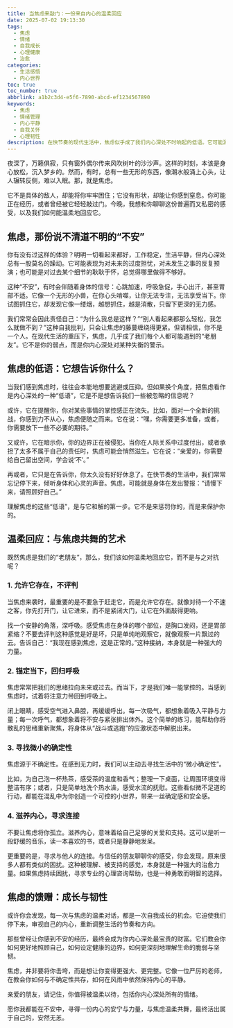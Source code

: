 ```yaml
---
title: 当焦虑来敲门：一份来自内心的温柔回应
date: 2025-07-02 19:13:30
tags:
  - 焦虑
  - 情绪
  - 自我成长
  - 心理健康
  - 治愈
categories:
  - 生活感悟
  - 内心世界
toc: true
toc_number: true
abbrlink: a1b2c3d4-e5f6-7890-abcd-ef1234567890
keywords:
  - 焦虑
  - 情绪管理
  - 内心平静
  - 自我关怀
  - 心理韧性
description: 在快节奏的现代生活中，焦虑似乎成了我们内心深处不时响起的低语。它可能源于对未来的不确定，对过去的执着，或是对当下的无力。这篇文章，不谈如何彻底消除焦虑，而是想与你一同，温柔地聆听它，理解它，并找到与它共存、甚至从中汲取力量的方式。愿我们都能在不安中，寻得一份内心的安宁与力量。
---
```


夜深了，万籁俱寂，只有窗外偶尔传来风吹树叶的沙沙声。这样的时刻，本该是身心放松，沉入梦乡的。然而，有时，总有一些无形的东西，像潮水般涌上心头，让人辗转反侧，难以入眠。那，就是焦虑。

它不是具体的敌人，却能将你牢牢困住；它没有形状，却能让你感到窒息。你可能正在经历，或者曾经被它轻轻敲过门。今晚，我想和你聊聊这份普遍而又私密的感受，以及我们如何能温柔地回应它。

## 焦虑，那份说不清道不明的“不安”

你有没有过这样的体验？明明一切看起来都好，工作稳定，生活平静，但内心深处总有一股莫名的躁动。它可能表现为对未来的过度担忧，对未发生之事的反复预演；也可能是对过去某个细节的耿耿于怀，总觉得哪里做得不够好。

这种“不安”，有时会伴随着身体的信号：心跳加速，呼吸急促，手心出汗，甚至胃部不适。它像一个无形的小兽，在你心头啃噬，让你无法专注，无法享受当下。你试图抓住它，却发现它像一缕烟，越想抓住，越是消散，只留下更深的无力感。

我们常常会因此责怪自己：“为什么我总是这样？”“别人看起来都那么轻松，我怎么就做不到？”这种自我批判，只会让焦虑的藤蔓缠绕得更紧。但请相信，你不是一个人。在现代生活的重压下，焦虑，几乎成了我们每个人都可能遇到的“老朋友”。它不是你的弱点，而是你内心深处对某种失衡的警示。

## 焦虑的低语：它想告诉你什么？

当我们感到焦虑时，往往会本能地想要逃避或压抑。但如果换个角度，把焦虑看作是内心深处的一种“低语”，它是不是想告诉我们一些被忽略的信息呢？

或许，它在提醒你，你对某些事情的掌控感正在流失。比如，面对一个全新的挑战，你感到力不从心，焦虑便随之而来。它在说：“嘿，你需要更多准备，或者，你需要放下一些不必要的期待。”

又或许，它在暗示你，你的边界正在被侵犯。当你在人际关系中过度付出，或者承担了太多不属于自己的责任时，焦虑可能会悄然滋生。它在说：“亲爱的，你需要给自己留出空间，学会说‘不’。”

再或者，它只是在告诉你，你太久没有好好休息了。在快节奏的生活中，我们常常忘记停下来，倾听身体和心灵的声音。焦虑，可能就是身体在发出警报：“请慢下来，请照顾好自己。”

理解焦虑的这些“低语”，是与它和解的第一步。它不是来惩罚你的，而是来保护你的。

## 温柔回应：与焦虑共舞的艺术

既然焦虑是我们的“老朋友”，那么，我们该如何温柔地回应它，而不是与之对抗呢？

### 1. 允许它存在，不评判

当焦虑来袭时，最重要的是不要急于赶走它，而是允许它存在。就像对待一个不速之客，你先打开门，让它进来，而不是紧闭大门，让它在外面敲得更响。

找一个安静的角落，深呼吸。感受焦虑在身体的哪个部位，是胸口发闷，还是胃部紧缩？不要去评判这种感觉是好是坏，只是单纯地观察它，就像观察一片飘过的云。告诉自己：“我现在感到焦虑，这是正常的。”这种接纳，本身就是一种强大的力量。

### 2. 锚定当下，回归呼吸

焦虑常常把我们的思绪拉向未来或过去。而当下，才是我们唯一能掌控的。当感到焦虑时，试着将注意力带回到呼吸上。

闭上眼睛，感受空气进入鼻腔，再缓缓呼出。每一次吸气，都想象着吸入平静与力量；每一次呼气，都想象着将不安与紧张排出体外。这个简单的练习，能帮助你将散乱的思绪重新聚焦，将身体从“战斗或逃跑”的应激状态中解脱出来。

### 3. 寻找微小的确定性

焦虑源于不确定性。在感到无力时，我们可以主动去寻找生活中的“微小确定性”。

比如，为自己泡一杯热茶，感受茶的温度和香气；整理一下桌面，让周围环境变得整洁有序；或者，只是简单地洗个热水澡，感受水流的抚慰。这些看似微不足道的行动，都能在混乱中为你创造一个可控的小世界，带来一丝确定感和安全感。

### 4. 滋养内心，寻求连接

不要让焦虑将你孤立。滋养内心，意味着给自己足够的关爱和支持。这可以是听一段舒缓的音乐，读一本喜欢的书，或者只是静静地发呆。

更重要的是，寻求与他人的连接。与信任的朋友聊聊你的感受，你会发现，原来很多人都有类似的困扰。这种被理解、被支持的感觉，本身就是一种强大的治愈力量。如果焦虑持续困扰，寻求专业的心理咨询帮助，也是一种勇敢而明智的选择。

## 焦虑的馈赠：成长与韧性

或许你会发现，每一次与焦虑的温柔对话，都是一次自我成长的机会。它迫使我们停下来，审视自己的内心，重新调整生活的节奏和方向。

那些曾经让你感到不安的经历，最终会成为你内心深处最宝贵的财富。它们教会你如何更好地照顾自己，如何设定健康的边界，如何更深刻地理解生命的脆弱与坚韧。

焦虑，并非要将你击垮，而是想让你变得更强大、更完整。它像一位严厉的老师，在教会你如何与不确定性共存，如何在风雨中依然保持内心的平静。

亲爱的朋友，请记住，你值得被温柔以待，包括你内心深处所有的情绪。

愿你我都能在不安中，寻得一份内心的安宁与力量，与焦虑温柔共舞，最终活出属于自己的，安然无恙。